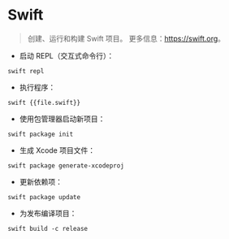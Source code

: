 # Swift

> 创建、运行和构建 Swift 项目。
> 更多信息：<https://swift.org>。

- 启动 REPL（交互式命令行）：

`swift repl`

- 执行程序：

`swift {{file.swift}}`

- 使用包管理器启动新项目：

`swift package init`

- 生成 Xcode 项目文件：

`swift package generate-xcodeproj`

- 更新依赖项：

`swift package update`

- 为发布编译项目：

`swift build -c release`